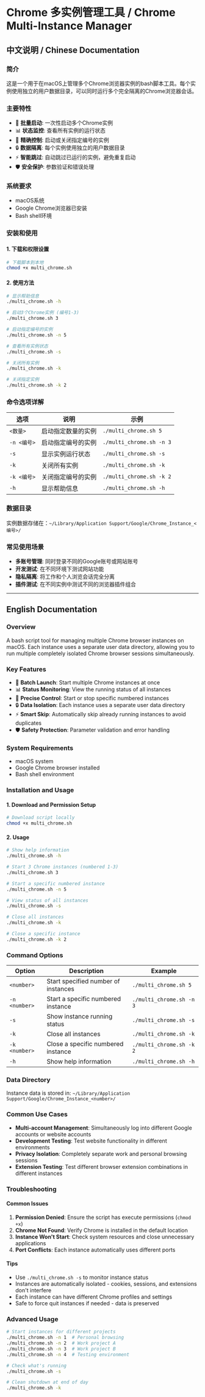 # Chrome 多实例管理工具 / Chrome Multi-Instance Manager

## 中文说明 / Chinese Documentation

### 简介
这是一个用于在macOS上管理多个Chrome浏览器实例的bash脚本工具。每个实例使用独立的用户数据目录，可以同时运行多个完全隔离的Chrome浏览器会话。

### 主要特性
- 🚀 **批量启动**: 一次性启动多个Chrome实例
- 📊 **状态监控**: 查看所有实例的运行状态
- 🎯 **精确控制**: 启动或关闭指定编号的实例
- 🔒 **数据隔离**: 每个实例使用独立的用户数据目录
- ⚡ **智能跳过**: 自动跳过已运行的实例，避免重复启动
- 🛡️ **安全保护**: 参数验证和错误处理

### 系统要求
- macOS系统
- Google Chrome浏览器已安装
- Bash shell环境

### 安装和使用

#### 1. 下载和权限设置
```bash
# 下载脚本到本地
chmod +x multi_chrome.sh
```

#### 2. 使用方法

```bash
# 显示帮助信息
./multi_chrome.sh -h

# 启动3个Chrome实例 (编号1-3)
./multi_chrome.sh 3

# 启动指定编号的实例
./multi_chrome.sh -n 5

# 查看所有实例状态
./multi_chrome.sh -s

# 关闭所有实例
./multi_chrome.sh -k

# 关闭指定实例
./multi_chrome.sh -k 2
```

### 命令选项详解

| 选项 | 说明 | 示例 |
|------|------|------|
| `<数量>` | 启动指定数量的实例 | `./multi_chrome.sh 5` |
| `-n <编号>` | 启动指定编号的实例 | `./multi_chrome.sh -n 3` |
| `-s` | 显示实例运行状态 | `./multi_chrome.sh -s` |
| `-k` | 关闭所有实例 | `./multi_chrome.sh -k` |
| `-k <编号>` | 关闭指定编号的实例 | `./multi_chrome.sh -k 2` |
| `-h` | 显示帮助信息 | `./multi_chrome.sh -h` |

### 数据目录
实例数据存储在：`~/Library/Application Support/Google/Chrome_Instance_<编号>/`

### 常见使用场景
- **多账号管理**: 同时登录不同的Google账号或网站账号
- **开发测试**: 在不同环境下测试网站功能
- **隐私隔离**: 将工作和个人浏览会话完全分离
- **插件测试**: 在不同实例中测试不同的浏览器插件组合

---

## English Documentation

### Overview
A bash script tool for managing multiple Chrome browser instances on macOS. Each instance uses a separate user data directory, allowing you to run multiple completely isolated Chrome browser sessions simultaneously.

### Key Features
- 🚀 **Batch Launch**: Start multiple Chrome instances at once
- 📊 **Status Monitoring**: View the running status of all instances
- 🎯 **Precise Control**: Start or stop specific numbered instances
- 🔒 **Data Isolation**: Each instance uses a separate user data directory
- ⚡ **Smart Skip**: Automatically skip already running instances to avoid duplicates
- 🛡️ **Safety Protection**: Parameter validation and error handling

### System Requirements
- macOS system
- Google Chrome browser installed
- Bash shell environment

### Installation and Usage

#### 1. Download and Permission Setup
```bash
# Download script locally
chmod +x multi_chrome.sh
```

#### 2. Usage

```bash
# Show help information
./multi_chrome.sh -h

# Start 3 Chrome instances (numbered 1-3)
./multi_chrome.sh 3

# Start a specific numbered instance
./multi_chrome.sh -n 5

# View status of all instances
./multi_chrome.sh -s

# Close all instances
./multi_chrome.sh -k

# Close a specific instance
./multi_chrome.sh -k 2
```

### Command Options

| Option | Description | Example |
|--------|-------------|---------|
| `<number>` | Start specified number of instances | `./multi_chrome.sh 5` |
| `-n <number>` | Start a specific numbered instance | `./multi_chrome.sh -n 3` |
| `-s` | Show instance running status | `./multi_chrome.sh -s` |
| `-k` | Close all instances | `./multi_chrome.sh -k` |
| `-k <number>` | Close a specific numbered instance | `./multi_chrome.sh -k 2` |
| `-h` | Show help information | `./multi_chrome.sh -h` |

### Data Directory
Instance data is stored in: `~/Library/Application Support/Google/Chrome_Instance_<number>/`

### Common Use Cases
- **Multi-account Management**: Simultaneously log into different Google accounts or website accounts
- **Development Testing**: Test website functionality in different environments
- **Privacy Isolation**: Completely separate work and personal browsing sessions
- **Extension Testing**: Test different browser extension combinations in different instances

### Troubleshooting

#### Common Issues
1. **Permission Denied**: Ensure the script has execute permissions (`chmod +x`)
2. **Chrome Not Found**: Verify Chrome is installed in the default location
3. **Instance Won't Start**: Check system resources and close unnecessary applications
4. **Port Conflicts**: Each instance automatically uses different ports

#### Tips
- Use `./multi_chrome.sh -s` to monitor instance status
- Instances are automatically isolated - cookies, sessions, and extensions don't interfere
- Each instance can have different Chrome profiles and settings
- Safe to force quit instances if needed - data is preserved

### Advanced Usage
```bash
# Start instances for different projects
./multi_chrome.sh -n 1  # Personal browsing
./multi_chrome.sh -n 2  # Work project A
./multi_chrome.sh -n 3  # Work project B
./multi_chrome.sh -n 4  # Testing environment

# Check what's running
./multi_chrome.sh -s

# Clean shutdown at end of day
./multi_chrome.sh -k
```